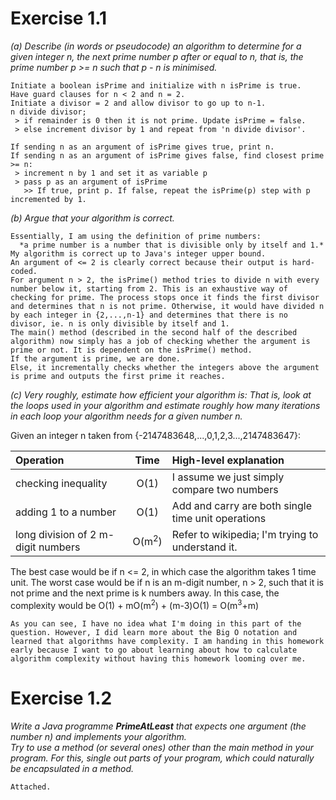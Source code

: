 # Exercise 1.1

*(a) Describe (in words or pseudocode) an algorithm to determine for a given
integer n, the next prime number p after or equal to n, that is, the prime
number p >= n such that p - n is minimised.*  
```
Initiate a boolean isPrime and initialize with n isPrime is true.
Have guard clauses for n < 2 and n = 2.
Initiate a divisor = 2 and allow divisor to go up to n-1.
n divide divisor;  
 > if remainder is 0 then it is not prime. Update isPrime = false.  
 > else increment divisor by 1 and repeat from 'n divide divisor'.  

If sending n as an argument of isPrime gives true, print n.
If sending n as an argument of isPrime gives false, find closest prime >= n:  
 > increment n by 1 and set it as variable p
 > pass p as an argument of isPrime
   >> If true, print p. If false, repeat the isPrime(p) step with p incremented by 1.
```

*(b) Argue that your algorithm is correct.*  
```
Essentially, I am using the definition of prime numbers:  
  *a prime number is a number that is divisible only by itself and 1.*  
My algorithm is correct up to Java's integer upper bound.  
An argument of <= 2 is clearly correct because their output is hard-coded.  
For argument n > 2, the isPrime() method tries to divide n with every number below it, starting from 2. This is an exhaustive way of checking for prime. The process stops once it finds the first divisor and determines that n is not prime. Otherwise, it would have divided n by each integer in {2,...,n-1} and determines that there is no divisor, ie. n is only divisible by itself and 1.  
The main() method (described in the second half of the described algorithm) now simply has a job of checking whether the argument is prime or not. It is dependent on the isPrime() method.  
If the argument is prime, we are done.  
Else, it incrementally checks whether the integers above the argument is prime and outputs the first prime it reaches.  
```
*(c) Very roughly, estimate how efficient your algorithm is: That is, look at
the loops used in your algorithm and estimate roughly how many iterations in
each loop your algorithm needs for a given number n.*  

Given an integer n taken from {-2147483648,...,0,1,2,3...,2147483647}:

|       Operation                    |  Time  |        High-level explanation                      |
|:---------------------------------- |:------:|:-------------------------------------------------- |
| checking inequality                | O(1)             | I assume we just simply compare two numbers        |
| adding 1 to a number               | O(1)             | Add and carry are both single time unit operations |
| long division of 2 m-digit numbers | O(m<sup>2</sup>) | Refer to wikipedia; I'm trying to understand it.   |

The best case would be if n <= 2, in which case the algorithm takes 1 time unit.
The worst case would be if n is an m-digit number, n > 2, such that it is not prime and the next prime is k numbers away. In this case, the complexity would be O(1) + mO(m<sup>2</sup>) + (m-3)O(1) = O(m<sup>3</sup>+m)
```
As you can see, I have no idea what I'm doing in this part of the question. However, I did learn more about the Big O notation and learned that algorithms have complexity. I am handing in this homework early because I want to go about learning about how to calculate algorithm complexity without having this homework looming over me.
```

# Exercise 1.2

_Write a Java programme **PrimeAtLeast** that expects one argument (the number
n) and implements your algorithm._  
_Try to use a method (or several ones) other than the main method in your
program. For this, single out parts of your program, which could naturally
be encapsulated in a method._
```
Attached.
```
